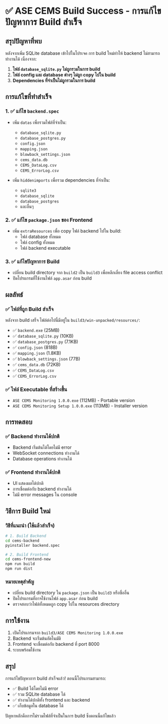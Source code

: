 # ✅ ASE CEMS Build Success - การแก้ไขปัญหาการ Build สำเร็จ

## สรุปปัญหาที่พบ
หลังจากเพิ่ม SQLite database เข้าไปในโปรเจค การ build ใหม่ทำให้ backend ไม่สามารถทำงานได้ เนื่องจาก:

1. **ไฟล์ `database_sqlite.py` ไม่ถูกรวมในการ build**
2. **ไฟล์ config และ database ต่างๆ ไม่ถูก copy ไปใน build**
3. **Dependencies ที่จำเป็นไม่ถูกรวมในการ build**

## การแก้ไขที่ทำสำเร็จ

### 1. ✅ แก้ไข `backend.spec`
- เพิ่ม `datas` เพื่อรวมไฟล์ที่จำเป็น:
  - `database_sqlite.py`
  - `database_postgres.py`
  - `config.json`
  - `mapping.json`
  - `blowback_settings.json`
  - `cems_data.db`
  - `CEMS_DataLog.csv`
  - `CEMS_ErrorLog.csv`

- เพิ่ม `hiddenimports` เพื่อรวม dependencies ที่จำเป็น:
  - `sqlite3`
  - `database_sqlite`
  - `database_postgres`
  - และอื่นๆ

### 2. ✅ แก้ไข `package.json` ของ Frontend
- เพิ่ม `extraResources` เพื่อ copy ไฟล์ backend ไปใน build:
  - ไฟล์ database ทั้งหมด
  - ไฟล์ config ทั้งหมด
  - ไฟล์ backend executable

### 3. ✅ แก้ไขปัญหาการ Build
- เปลี่ยน build directory จาก `build2` เป็น `build3` เพื่อหลีกเลี่ยง file access conflict
- ปิดโปรแกรมที่ใช้งานไฟล์ `app.asar` ก่อน build

## ผลลัพธ์

### ✅ ไฟล์ที่ถูก Build สำเร็จ
หลังจาก build เสร็จ ไฟล์ต่อไปนี้มีอยู่ใน `build3/win-unpacked/resources/`:

- ✅ `backend.exe` (25MB)
- ✅ `database_sqlite.py` (10KB)
- ✅ `database_postgres.py` (7.1KB)
- ✅ `config.json` (818B)
- ✅ `mapping.json` (1.8KB)
- ✅ `blowback_settings.json` (77B)
- ✅ `cems_data.db` (72KB)
- ✅ `CEMS_DataLog.csv`
- ✅ `CEMS_ErrorLog.csv`

### ✅ ไฟล์ Executable ที่สร้างขึ้น
- `ASE CEMS Monitoring 1.0.0.exe` (112MB) - Portable version
- `ASE CEMS Monitoring Setup 1.0.0.exe` (113MB) - Installer version

## การทดสอบ

### ✅ Backend ทำงานได้ปกติ
- Backend เริ่มต้นได้โดยไม่มี error
- WebSocket connections ทำงานได้
- Database operations ทำงานได้

### ✅ Frontend ทำงานได้ปกติ
- UI แสดงผลได้ปกติ
- การเชื่อมต่อกับ backend ทำงานได้
- ไม่มี error messages ใน console

## วิธีการ Build ใหม่

### วิธีที่แนะนำ (ใช้แล้วสำเร็จ)
```bash
# 1. Build Backend
cd cems-backend
pyinstaller backend.spec

# 2. Build Frontend
cd cems-frontend-new
npm run build
npm run dist
```

### หมายเหตุสำคัญ
- เปลี่ยน build directory ใน `package.json` เป็น `build3` หรือชื่ออื่น
- ปิดโปรแกรมที่อาจใช้งานไฟล์ `app.asar` ก่อน build
- ตรวจสอบว่าไฟล์ทั้งหมดถูก copy ไปใน resources directory

## การใช้งาน

1. เปิดโปรแกรมจาก `build3/ASE CEMS Monitoring 1.0.0.exe`
2. Backend จะเริ่มต้นอัตโนมัติ
3. Frontend จะเชื่อมต่อกับ backend ที่ port 8000
4. ระบบพร้อมใช้งาน

## สรุป

การแก้ไขปัญหาการ build สำเร็จแล้ว! ตอนนี้โปรแกรมสามารถ:
- ✅ Build ได้โดยไม่มี error
- ✅ รวม SQLite database ได้
- ✅ ทำงานได้ปกติทั้ง frontend และ backend
- ✅ เก็บข้อมูลใน database ได้

ปัญหาหลักคือการไม่รวมไฟล์ที่จำเป็นในการ build ซึ่งตอนนี้แก้ไขแล้ว








